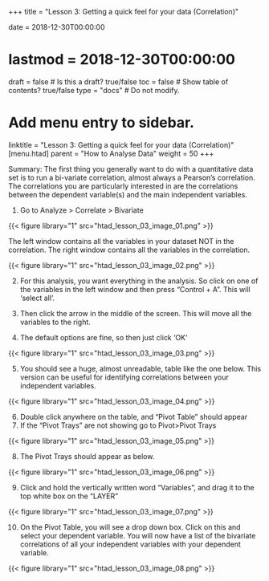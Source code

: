+++
title = "Lesson 3: Getting a quick feel for your data (Correlation)"

date = 2018-12-30T00:00:00
# lastmod = 2018-12-30T00:00:00

draft = false  # Is this a draft? true/false
toc = false  # Show table of contents? true/false
type = "docs"  # Do not modify.

# Add menu entry to sidebar.
linktitle = "Lesson 3: Getting a quick feel for your data (Correlation)"
[menu.htad]
  parent = "How to Analyse Data"
  weight = 50
+++

Summary: The first thing you generally want to do with a quantitative data set is to run a bi-variate correlation, almost always a Pearson’s correlation. The correlations you are particularly interested in are the correlations between the dependent variable(s) and the main independent variables.

1)  Go to Analyze > Correlate > Bivariate

{{< figure library="1" src="htad_lesson_03_image_01.png" >}}

The left window contains all the variables in your dataset NOT in the correlation. The right window contains all the variables in the correlation.

{{< figure library="1" src="htad_lesson_03_image_02.png" >}}
 
2)  For this analysis, you want everything in the analysis. So click on one of the variables in the left window and then press “Control + A”. This will ‘select all’.

3)  Then click the arrow in the middle of the screen. This will move all the variables to the right.

4)  The default options are fine, so then just click ‘OK’

{{< figure library="1" src="htad_lesson_03_image_03.png" >}}

5)  You should see a huge, almost unreadable, table like the one below. This version can be useful for identifying correlations between your independent variables.
 
{{< figure library="1" src="htad_lesson_03_image_04.png" >}}

6)  Double click anywhere on the table, and “Pivot Table” should appear
7)  If the “Pivot Trays” are not showing go to Pivot>Pivot Trays

{{< figure library="1" src="htad_lesson_03_image_05.png" >}}
 
8)  The Pivot Trays should appear as below. 

{{< figure library="1" src="htad_lesson_03_image_06.png" >}}

9)  Click and hold the vertically written word “Variables”, and drag it to the top white box on the “LAYER”

{{< figure library="1" src="htad_lesson_03_image_07.png" >}}
 
10) On the Pivot Table, you will see a drop down box. Click on this and select your dependent variable. You will now have a list of the bivariate correlations of all your independent variables with your dependent variable.

{{< figure library="1" src="htad_lesson_03_image_08.png" >}}
